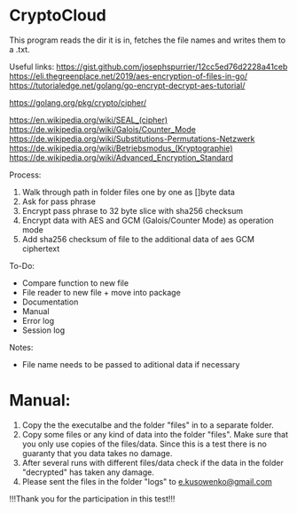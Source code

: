 # CryptoCloud

This program reads the dir it is in, fetches the file names and writes them to a .txt. 

Useful links: 
https://gist.github.com/josephspurrier/12cc5ed76d2228a41ceb
https://eli.thegreenplace.net/2019/aes-encryption-of-files-in-go/
https://tutorialedge.net/golang/go-encrypt-decrypt-aes-tutorial/

https://golang.org/pkg/crypto/cipher/

https://en.wikipedia.org/wiki/SEAL_(cipher)
https://de.wikipedia.org/wiki/Galois/Counter_Mode
https://de.wikipedia.org/wiki/Substitutions-Permutations-Netzwerk
https://de.wikipedia.org/wiki/Betriebsmodus_(Kryptographie)
https://de.wikipedia.org/wiki/Advanced_Encryption_Standard

Process: 
1. Walk through path in folder files one by one as []byte data
2. Ask for pass phrase 
3. Encrypt pass phrase to 32 byte slice with sha256 checksum
4. Encrypt data with AES and GCM (Galois/Counter Mode) as operation mode
5. Add sha256 checksum of file to the additional data of aes GCM ciphertext

To-Do:
- Compare function to new file
- File reader to new file + move into package
- Documentation
- Manual
- Error log
- Session log

Notes: 
- File name needs to be passed to aditional data if necessary



# Manual:

1. Copy the the executalbe and the folder "files" in to a separate folder.
2. Copy some files or any kind of data into the folder "files". Make sure that you only use copies of the files/data. Since this is a test there is no guaranty that you data takes no damage.
3. After several runs with different files/data check if the data in the folder "decrypted" has taken any damage.
4. Please sent the files in the folder "logs" to e.kusowenko@gmail.com

!!!Thank you for the participation in this test!!!